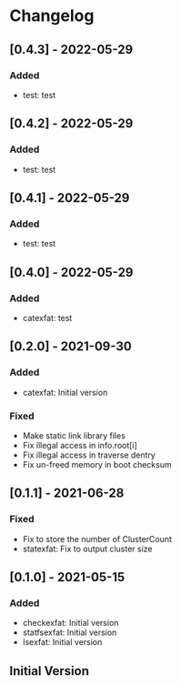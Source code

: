 # Changelog

## [0.4.3] - 2022-05-29

### Added

- test: test

## [0.4.2] - 2022-05-29

### Added

- test: test

## [0.4.1] - 2022-05-29

### Added

- test: test

## [0.4.0] - 2022-05-29

### Added

- catexfat: test

## [0.2.0] - 2021-09-30

### Added

- catexfat: Initial version

### Fixed

- Make static link library files
- Fix illegal access in info.root[i]
- Fix illegal access in traverse dentry
- Fix un-freed memory in boot checksum

## [0.1.1] - 2021-06-28

### Fixed

- Fix to store the number of ClusterCount
- statexfat: Fix to output cluster size

## [0.1.0] - 2021-05-15

### Added

- checkexfat: Initial version
- statfsexfat: Initial version
- lsexfat: Initial version

## Initial Version

